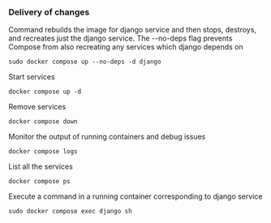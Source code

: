 ### Delivery of changes

Command rebuilds the image for django service and then stops, destroys, 
and recreates just the django service. The --no-deps flag prevents Compose 
from also recreating any services which django depends on
```shell
sudo docker compose up --no-deps -d django
```
Start services
```shell
docker compose up -d
```
Remove services
```shell
docker compose down
```
Monitor the output of running containers and debug issues
```shell
docker compose logs
```
List all the services
```shell
docker compose ps
```
Execute a command in a running container corresponding to django service
```shell
sudo docker compose exec django sh
```
